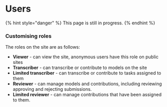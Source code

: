 # Users

{% hint style="danger" %}
This page is still in progress.
{% endhint %}

### Customising roles

The roles on the site are as follows:

* **Viewer** - can view the site, anonymous users have this role on public sites
* **Transcriber** - can transcribe or contribute to models on the site
* **Limited transcriber** - can transcribe or contribute to tasks assigned to them
* **Reviewer** - can manage models and contributions, including reviewing approving and rejecting submissions.
* **Limited reviewer** - can manage contributions that have been assigned to them.&#x20;
